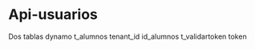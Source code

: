 # Api-usuarios

Dos tablas dynamo t_alumnos tenant_id id_alumnos
                  t_validartoken    token
